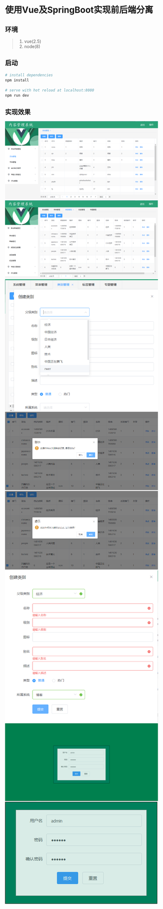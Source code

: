 # 使用Vue及SpringBoot实现前后端分离

## 环境
> 1. vue(2.5)
> 2. node(8)

## 启动

``` bash
# install dependencies
npm install

# serve with hot reload at localhost:8080
npm run dev
```

## 实现效果

![首页面](image/index.png)
![多Tab界面](image/index-tabs.png)
![表单创建](image/form-create.png)
![表单更新](image/form-delete.png)
![表单删除](image/form-delete.png)
![表单验证](image/form-validator.png)
![登录](image/login.png)
![退出](image/logout.png)

